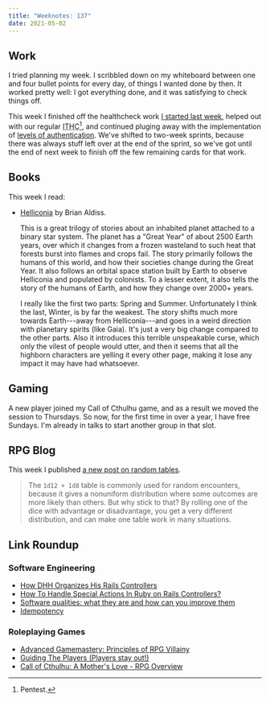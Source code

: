 ```yaml
---
title: "Weeknotes: 137"
date: 2021-05-02
---
```


## Work

I tried planning my week.  I scribbled down on my whiteboard between
one and four bullet points for every day, of things I wanted done by
then.  It worked pretty well: I got everything done, and it was
satisfying to check things off.

This week I finished off the healthcheck work [I started last week][],
helped out with our regular <abbr title="IT
Healthcheck">ITHC</abbr>[^ithc], and continued pluging away with the
implementation of [levels of authentication][].  We've shifted to
two-week sprints, because there was always stuff left over at the end
of the sprint, so we've got until the end of next week to finish off
the few remaining cards for that work.

[^ithc]: Pentest.

[I started last week]: weeknotes-136.html
[levels of authentication]: weeknotes-135.html

## Books

This week I read:

- [Helliconia][] by Brian Aldiss.

  This is a great trilogy of stories about an inhabited planet
  attached to a binary star system.  The planet has a "Great Year" of
  about 2500 Earth years, over which it changes from a frozen
  wasteland to such heat that forests burst into flames and crops
  fail.  The story primarily follows the humans of this world, and how
  their societies change during the Great Year.  It also follows an
  orbital space station built by Earth to observe Helliconia and
  populated by colonists.  To a lesser extent, it also tells the story
  of the humans of Earth, and how they change over 2000+ years.

  I really like the first two parts: Spring and Summer.  Unfortunately
  I think the last, Winter, is by far the weakest.  The story shifts
  much more towards Earth---away from Helliconia---and goes in a weird
  direction with planetary spirits (like Gaia).  It's just a very big
  change compared to the other parts.  Also it introduces this
  terrible unspeakable curse, which only the vilest of people would
  utter, and then it seems that all the highborn characters are
  yelling it every other page, making it lose any impact it may have
  had whatsoever.

[Helliconia]: https://en.wikipedia.org/wiki/Helliconia


## Gaming

A new player joined my Call of Cthulhu game, and as a result we moved
the session to Thursdays.  So now, for the first time in over a year,
I have free Sundays.  I'm already in talks to start another group in
that slot.


## RPG Blog

This week I published [a new post on random tables][].

> The `1d12 + 1d8` table is commonly used for random encounters,
> because it gives a nonuniform distribution where some outcomes are
> more likely than others.  But why stick to that?  By rolling one of
> the dice with advantage or disadvantage, you get a very different
> distribution, and can make one table work in many situations.

[a new post on random tables]: https://www.lookwhattheshoggothdraggedin.com/post/d12-d8-random-tables.html


## Link Roundup

### Software Engineering

- [How DHH Organizes His Rails Controllers](http://jeromedalbert.com/how-dhh-organizes-his-rails-controllers/)
- [How To Handle Special Actions In Ruby on Rails Controllers?](https://mikerogers.io/2021/03/19/how-to-handle-special-actions-in-ruby-on-rails-controllers)
- [Software qualities: what they are and how can you improve them](https://afpr252.github.io/blog/software-qualities)
- [Idempotency](https://stripe.com/docs/idempotency)

### Roleplaying Games

- [Advanced Gamemastery: Principles of RPG Villainy](https://www.youtube.com/watch?v=r_e3KFMZb-0)
- [Guiding The Players (Players stay out!)](https://www.youtube.com/watch?v=uKkDXsCxk0I)
- [Call of Cthulhu: A Mother's Love - RPG Overview](https://www.youtube.com/watch?v=KdCV8xZUI0Q)
